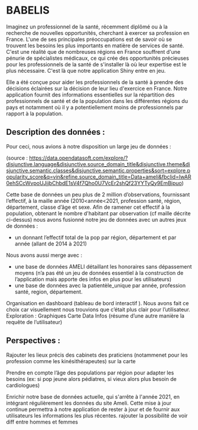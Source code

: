 # BABELIS
Imaginez un professionnel de la santé, récemment diplômé ou à la recherche de nouvelles opportunités, cherchant à exercer sa profession en France. L'une de ses principales préoccupations est de savoir où se trouvent les besoins les plus importants en matière de services de santé. C'est une réalité que de nombreuses régions en France souffrent d'une pénurie de spécialistes médicaux, ce qui crée des opportunités précieuses pour les professionnels de la santé de s'installer là où leur expertise est le plus nécessaire. C'est là que notre application Shiny entre en jeu.
 
Elle a été conçue pour aider les professionnels de la santé à prendre des décisions éclairées sur la décision de leur lieu d'exercice en France. Notre application fournit des informations essentielles sur la répartition des professionnels de  santé et de la population dans les différentes régions du pays et notamment où il y a potentiellement moins de professionnels par rapport à la population.


 ## Description des données : 
Pour ceci, nous avions à notre disposition un large jeu de données :

(source : https://data.opendatasoft.com/explore/?disjunctive.language&disjunctive.source_domain_title&disjunctive.theme&disjunctive.semantic.classes&disjunctive.semantic.properties&sort=explore.popularity_score&q=vin&refine.source_domain_title=Data+ameli&fbclid=IwAR0ehSCcWvpoUJjjbChbdE1sV4f7Qho0U7VcEr2shQf23YYTyQy9EmBipuo) 

Cette base de données un peu plus de 2 million d’observations, fournissant l’effectif, à la maille année (2010<année<2021, profession santé, région, département, classe d’âge et sexe.
Afin de ramener cet effectif à la population, obtenant le nombre d'habitant par observation (cf maille décrite ci-dessus) nous avons fusionné notre jeu de données avec un autres jeux de données : 
- un donnant l’effectif total de la pop par région, département et par année (allant de 2014 à 2021) 

Nous avons aussi merge avec : 

 - une base de données AMELI détaillant les honoraires sans dépassement moyens (n’a pas été un jeu de données essentiel à la construction de l’application mais apporte des infos en plus pour les utilisateurs)
 - une base de données avec la patientèle_unique par année, profession santé, region, département.

Organisation en dashboard (tableau de bord interactif ). Nous avons fait ce choix car visuellement nous trouvions que c’était plus clair pour l’utilisateur.
Exploration :
  Graphiques
  Carte 
  Data
Infos (résume d’une autre manière la requête de l’utilisateur)

## Perspectives :

Rajouter les lieux précis des cabinets des praticiens (notammenet pour les profession comme les kinésithérapeutes) sur la carte

Prendre en compte l’âge des populations par région pour adapter les besoins (ex: si pop jeune alors pédiatres, si vieux alors plus besoin de cardiologues)

Enrichir notre base de données actuelle, qui s'arrête à l'année 2021, en intégrant régulièrement les données du site Ameli. Cette mise à jour continue permettra à notre application de rester à jour et de fournir aux utilisateurs les informations les plus récentes.
rajouter la possibilité de voir diff entre hommes et femmes




